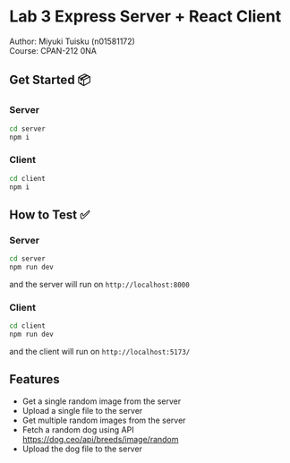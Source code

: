 # Lab 3 Express Server + React Client

Author: Miyuki Tuisku (n01581172)  
Course: CPAN-212 0NA

## Get Started 📦

### Server

```sh
cd server
npm i
```

### Client

```sh
cd client
npm i
```

## How to Test ✅

### Server

```sh
cd server
npm run dev
```

and the server will run on `http://localhost:8000`

### Client

```sh
cd client
npm run dev
```

and the client will run on `http://localhost:5173/`

## Features

- Get a single random image from the server
- Upload a single file to the server
- Get multiple random images from the server
- Fetch a random dog using API https://dog.ceo/api/breeds/image/random
- Upload the dog file to the server
